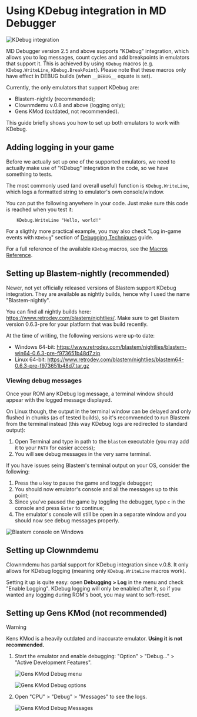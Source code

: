 
# Using KDebug integration in MD Debugger

![KDebug integration](../.images/eh_kdebug.png)

MD Debugger version 2.5 and above supports "KDebug" integration, which allows you to log messages, count cycles and add breakpoints in emulators that support it. This is achieved by using `KDebug` macros (e.g. `KDebug.WriteLine`, `KDebug.BreakPoint`). Please note that these macros only have effect in DEBUG builds (when `__DEBUG__` equate is set).

Currently, the only emulators that support KDebug are:
- Blastem-nightly (recommended);
- Clownmdemu v.0.8 and above (logging only);
- Gens KMod (outdated, not recommended).

This guide briefly shows you how to set up both emulators to work with KDebug.

## Adding logging in your game

Before we actually set up one of the supported emulators, we need to actually make use of "KDebug" integration in the code, so we have something to tests.

The most commonly used (and overall useful) function is `KDebug.WriteLine`, which logs a formatted string to emulator's own console/window.

You can put the following anywhere in your code. Just make sure this code is reached when you test it:

```m68k
	KDebug.WriteLine "Hello, world!"
```

For a sligthly more practical example, you may also check "Log in-game events with `KDebug`" section of [Debugging Techniques](Debugging_techniques.md) guide.

For a full reference of the available `KDebug` macros, see the [Macros Reference](../Debug_macros.md).

## Setting up Blastem-nightly (recommended)

Newer, not yet officially released versions of Blastem support KDebug integration. They are available as nightly builds, hence why I used the name "Blastem-nightly".

You can find all nightly builds here: https://www.retrodev.com/blastem/nightlies/. Make sure to get Blastem version 0.6.3-pre for your platform that was build recently.

At the time of writing, the following versions were up-to date:
- Windows 64-bit: https://www.retrodev.com/blastem/nightlies/blastem-win64-0.6.3-pre-f973651b48d7.zip
- Linux 64-bit: https://www.retrodev.com/blastem/nightlies/blastem64-0.6.3-pre-f973651b48d7.tar.gz

### Viewing debug messages

Once your ROM any KDebug log message, a terminal window should appear with the logged message displayed.

On Linux though, the output in the terminal window can be delayed and only flushed in chunks (as of tested builds), so it's recommended to run Blastem from the terminal instead (this way KDebug logs are redirected to standard output):

1. Open Terminal and type in path to the `blastem` executable (you may add it to your `PATH` for easier access);
2. You will see debug messages in the very same terminal.

If you have issues seing Blastem's terminal output on your OS, consider the following:

1. Press the `u` key to pause the game and toggle debugger;
2. You should now emulator's console and all the messages up to this point;
3. Since you've paused the game by toggling the debugger, type `c` in the console and press `Enter` to continue;
4. The emulator's console will still be open in a separate window and you should now see debug messages properly.

![Blastem console on Windows](../.images/blastem-win-console.png)

## Setting up Clownmdemu

Clownmdemu has partial support for KDebug integration since v.0.8. It only allows for KDebug logging (meaning only `KDebug.WriteLine` macros work).

Setting it up is quite easy: open **Debugging > Log** in the menu and check "Enable Logging". KDebug logging will only be enabled after it, so if you wanted any logging during ROM's boot, you may want to soft-reset.

## Setting up Gens KMod (not recommended)

> [!WARNING]
> 
> Kens KMod is a heavily outdated and inaccurate emulator. **Using it is not recommended.**

1. Start the emulator and enable debugging: "Option" > "Debug..." > "Active Development Features".

   ![Gens KMod Debug menu](../.images/gens-kmod_menu.png)

   ![Gens KMod Debug options](../.images/gens-kmod_debug.png)

2. Open "CPU" > "Debug" > "Messages" to see the logs.

   ![Gens KMod Debug Messages](../.images/gens-kmod_messages.png)
